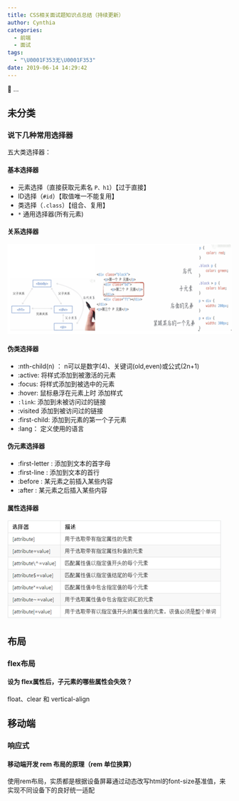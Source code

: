 ```yaml
---
title: CSS相关面试题知识点总结（持续更新）
author: Cynthia
categories:
  - 前端
  - 面试
tags:
  - "\U0001F353无\U0001F353"
date: 2019-06-14 14:29:42
---
```


🐰
...
<!--more-->

## 未分类

### 说下几种常用选择器

五大类选择器：

#### 基本选择器

- 元素选择（直接获取元素名 `P、h1`）【过于直接】
- ID选择（`#id`）【取值唯一不能复用】
- 类选择（`.class`）【组合、复用】
- `*` 通用选择器(所有元素)



#### 关系选择器

![](https://raw.githubusercontent.com/Cynthia0329/images/master/img/20190614143130.png)





#### 伪类选择器

- :nth-child(n) ：  n可以是数字(4)、关键词(old,even)或公式(2n+1)
- :active: 将样式添加到被激活的元素
- :focus: 将样式添加到被选中的元素
- :hover: 鼠标悬浮在元素上时 添加样式
- `​:link`:​ 添加到未被访问过的链接
- :visited 添加到被访问过的链接
- :first-child: 添加到元素的第一个子元素
- :lang： 定义使用的语言



#### 伪元素选择器 

- :first-letter : 添加到文本的首字母 
- :first-line : 添加到文本的首行 
- :before : 某元素之前插入某些内容 
- :after : 某元素之后插入某些内容



#### 属性选择器

![](https://raw.githubusercontent.com/Cynthia0329/images/master/img/20190614143236.png)





## 布局

### flex布局

#### 设为 flex属性后，子元素的哪些属性会失效？

float、clear 和 vertical-align











## 移动端

### 响应式

#### 移动端开发 rem 布局的原理（rem 单位换算）

使用rem布局，实质都是根据设备屏幕通过动态改写html的font-size基准值，来实现不同设备下的良好统一适配



